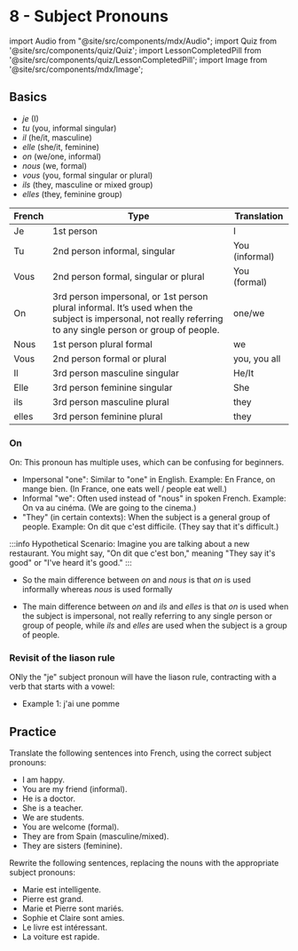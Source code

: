# 8 - Subject Pronouns

import Audio from "@site/src/components/mdx/Audio";
import Quiz from '@site/src/components/quiz/Quiz';
import LessonCompletedPill from '@site/src/components/quiz/LessonCompletedPill';
import Image from '@site/src/components/mdx/Image';

<LessonCompletedPill lessonName="a1-8" />

## Basics

- _je_ (I)
- _tu_ (you, informal singular)
- _il_ (he/it, masculine)
- _elle_ (she/it, feminine)
- _on_ (we/one, informal)
- _nous_ (we, formal)
- _vous_ (you, formal singular or plural)
- _ils_ (they, masculine or mixed group)
- _elles_ (they, feminine group)

| French | Type                                                                                                                                                          | Translation    |
| ------ | ------------------------------------------------------------------------------------------------------------------------------------------------------------- | -------------- |
| Je     | 1st person                                                                                                                                                    | I              |
| Tu     | 2nd person informal, singular                                                                                                                                 | You (informal) |
| Vous   | 2nd person formal, singular or plural                                                                                                                         | You (formal)   |
| On     | 3rd person impersonal, or 1st person plural informal. It’s used when the subject is impersonal, not really referring to any single person or group of people. | one/we         |
| Nous   | 1st person plural formal                                                                                                                                      | we             |
| Vous   | 2nd person formal or plural                                                                                                                                   | you, you all   |
| Il     | 3rd person masculine singular                                                                                                                                 | He/It          |
| Elle   | 3rd person feminine singular                                                                                                                                  | She            |
| ils    | 3rd person masculine plural                                                                                                                                   | they           |
| elles  | 3rd person feminine plural                                                                                                                                    | they           |

### On

On: This pronoun has multiple uses, which can be confusing for beginners.

- Impersonal "one": Similar to "one" in English. Example: En France, on mange bien. (In France, one eats well / people eat well.)
- Informal "we": Often used instead of "nous" in spoken French. Example: On va au cinéma. (We are going to the cinema.)
- "They" (in certain contexts): When the subject is a general group of people. Example: On dit que c'est difficile. (They say that it's difficult.)

:::info
Hypothetical Scenario: Imagine you are talking about a new restaurant. You might say, "On dit que c'est bon," meaning "They say it's good" or "I've heard it's good."
:::

- So the main difference between _on_ and _nous_ is that _on_ is used informally whereas _nous_ is used formally

- The main difference between _on_ and _ils_ and _elles_ is that _on_ is used when the subject is impersonal, not really referring to any single person or group of people, while _ils_ and _elles_ are used when the subject is a group of people.

### Revisit of the liason rule

ONly the "je" subject pronoun will have the liason rule, contracting with a verb that starts with a vowel:

- Example 1: j'ai une pomme

## Practice

Translate the following sentences into French, using the correct subject pronouns:

- I am happy.
- You are my friend (informal).
- He is a doctor.
- She is a teacher.
- We are students.
- You are welcome (formal).
- They are from Spain (masculine/mixed).
- They are sisters (feminine).

Rewrite the following sentences, replacing the nouns with the appropriate subject pronouns:

- Marie est intelligente.
- Pierre est grand.
- Marie et Pierre sont mariés.
- Sophie et Claire sont amies.
- Le livre est intéressant.
- La voiture est rapide.
